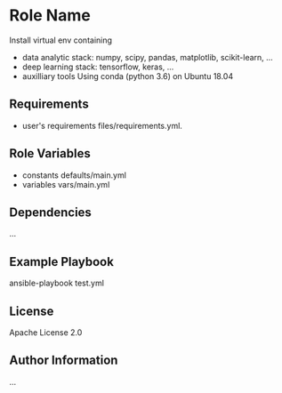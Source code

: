 Role Name
=========

Install virtual env containing 
- data analytic stack: numpy, scipy, pandas, matplotlib, scikit-learn, ... 
- deep learning stack: tensorflow, keras, ... 
- auxilliary tools
Using conda (python 3.6) on Ubuntu 18.04

Requirements
------------

- user's requirements files/requirements.yml.

Role Variables
--------------

- constants defaults/main.yml 
- variables vars/main.yml

Dependencies
------------

...

Example Playbook
----------------

ansible-playbook test.yml

License
-------

Apache License 2.0

Author Information
------------------

...
